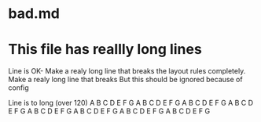 # bad.md

# This file has reallly long lines

Line is OK- Make a realy long line that breaks the layout rules completely. Make a realy long line
that breaks
But this should be ignored because of config


Line is to long (over 120) A B C D E F G A B C D E F G A B C D E F G A B C D E F G A B C D E F G A B C D E F G A B C D E F G A B C D E F G
